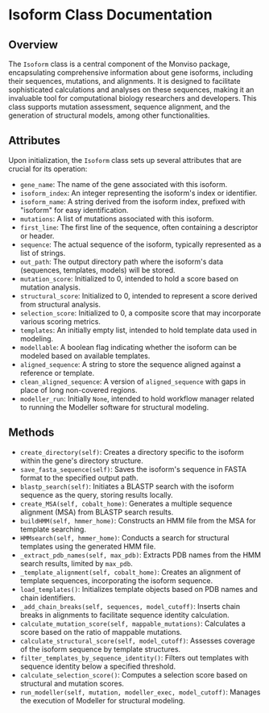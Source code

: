 # Isoform Class Documentation

## Overview

The `Isoform` class is a central component of the Monviso package, encapsulating comprehensive information about gene isoforms, including their sequences, mutations, and alignments. It is designed to facilitate sophisticated calculations and analyses on these sequences, making it an invaluable tool for computational biology researchers and developers. This class supports mutation assessment, sequence alignment, and the generation of structural models, among other functionalities.

## Attributes

Upon initialization, the `Isoform` class sets up several attributes that are crucial for its operation:

- `gene_name`: The name of the gene associated with this isoform.
- `isoform_index`: An integer representing the isoform's index or identifier.
- `isoform_name`: A string derived from the isoform index, prefixed with "isoform" for easy identification.
- `mutations`: A list of mutations associated with this isoform.
- `first_line`: The first line of the sequence, often containing a descriptor or header.
- `sequence`: The actual sequence of the isoform, typically represented as a list of strings.
- `out_path`: The output directory path where the isoform's data (sequences, templates, models) will be stored.
- `mutation_score`: Initialized to 0, intended to hold a score based on mutation analysis.
- `structural_score`: Initialized to 0, intended to represent a score derived from structural analysis.
- `selection_score`: Initialized to 0, a composite score that may incorporate various scoring metrics.
- `templates`: An initially empty list, intended to hold template data used in modeling.
- `modellable`: A boolean flag indicating whether the isoform can be modeled based on available templates.
- `aligned_sequence`: A string to store the sequence aligned against a reference or template.
- `clean_aligned_sequence`: A version of `aligned_sequence` with gaps in place of long non-covered regions.
- `modeller_run`: Initially `None`, intended to hold workflow manager related to running the Modeller software for structural modeling.

## Methods

- `create_directory(self)`: Creates a directory specific to the isoform within the gene's directory structure.
- `save_fasta_sequence(self)`: Saves the isoform's sequence in FASTA format to the specified output path.
- `blastp_search(self)`: Initiates a BLASTP search with the isoform sequence as the query, storing results locally.
- `create_MSA(self, cobalt_home)`: Generates a multiple sequence alignment (MSA) from BLASTP search results.
- `buildHMM(self, hmmer_home)`: Constructs an HMM file from the MSA for template searching.
- `HMMsearch(self, hmmer_home)`: Conducts a search for structural templates using the generated HMM file.
- `_extract_pdb_names(self, max_pdb)`: Extracts PDB names from the HMM search results, limited by `max_pdb`.
- `_template_alignment(self, cobalt_home)`: Creates an alignment of template sequences, incorporating the isoform sequence.
- `load_templates()`: Initializes template objects based on PDB names and chain identifiers.
- `_add_chain_breaks(self, sequences, model_cutoff)`: Inserts chain breaks in alignments to facilitate sequence identity calculation.
- `calculate_mutation_score(self, mappable_mutations)`: Calculates a score based on the ratio of mappable mutations.
- `calculate_structural_score(self, model_cutoff)`: Assesses coverage of the isoform sequence by template structures.
- `filter_templates_by_sequence_identity()`: Filters out templates with sequence identity below a specified threshold.
- `calculate_selection_score()`: Computes a selection score based on structural and mutation scores.
- `run_modeller(self, mutation, modeller_exec, model_cutoff)`: Manages the execution of Modeller for structural modeling.
